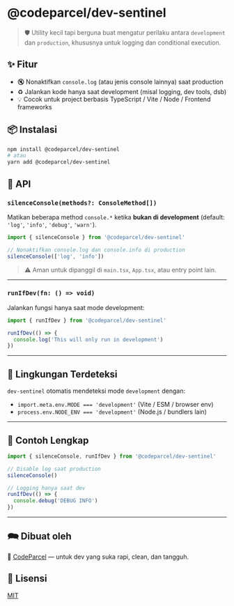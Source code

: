# @codeparcel/dev-sentinel

> 🛡️ Utility kecil tapi berguna buat mengatur perilaku antara `development` dan `production`, khususnya untuk logging dan conditional execution.

## ✨ Fitur

* 🔇 Nonaktifkan `console.log` (atau jenis console lainnya) saat production
* ♻️ Jalankan kode hanya saat development (misal logging, dev tools, dsb)
* 💡 Cocok untuk project berbasis TypeScript / Vite / Node / Frontend frameworks

## 📦 Instalasi

```bash
npm install @codeparcel/dev-sentinel
# atau
yarn add @codeparcel/dev-sentinel
```

## 🧹 API

### `silenceConsole(methods?: ConsoleMethod[])`

Matikan beberapa method `console.*` ketika **bukan di development** (default: `'log'`, `'info'`, `'debug'`, `'warn'`).

```ts
import { silenceConsole } from '@codeparcel/dev-sentinel'

// Nonaktifkan console.log dan console.info di production
silenceConsole(['log', 'info'])
```

> ⚠️ Aman untuk dipanggil di `main.tsx`, `App.tsx`, atau entry point lain.

---

### `runIfDev(fn: () => void)`

Jalankan fungsi hanya saat mode development:

```ts
import { runIfDev } from '@codeparcel/dev-sentinel'

runIfDev(() => {
  console.log('This will only run in development')
})
```

---

## 🧪 Lingkungan Terdeteksi

`dev-sentinel` otomatis mendeteksi mode `development` dengan:

* `import.meta.env.MODE === 'development'` (Vite / ESM / browser env)
* `process.env.NODE_ENV === 'development'` (Node.js / bundlers lain)

---

## 🔧 Contoh Lengkap

```ts
import { silenceConsole, runIfDev } from '@codeparcel/dev-sentinel'

// Disable log saat production
silenceConsole()

// Logging hanya saat dev
runIfDev(() => {
  console.debug('DEBUG INFO')
})
```

---

## 🗪️ Dibuat oleh

🧠 [CodeParcel](https://github.com/codeparcel) — untuk dev yang suka rapi, clean, dan tangguh.

## 📄 Lisensi

[MIT](./LICENSE)
